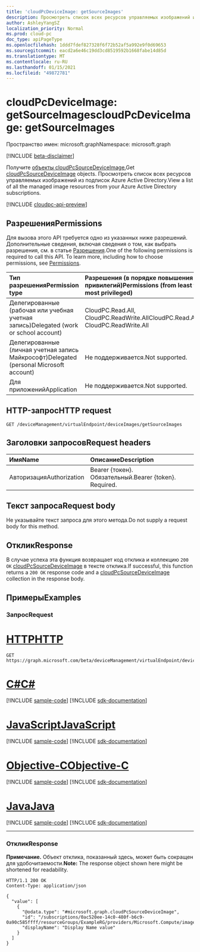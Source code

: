 ```yaml
---
title: 'cloudPcDeviceImage: getSourceImages'
description: Просмотреть список всех ресурсов управляемых изображений из подписок Azure. Эти исходные изображения можно загрузить и использовать на облачных ПК.
author: AshleyYangSZ
localization_priority: Normal
ms.prod: cloud-pc
doc_type: apiPageType
ms.openlocfilehash: 1ddd7fdef827328f6f72b52af5a992e9f0d69653
ms.sourcegitcommit: eacd2a6e46c19dd3cd8519592b1668fabe14d85d
ms.translationtype: MT
ms.contentlocale: ru-RU
ms.lasthandoff: 01/15/2021
ms.locfileid: "49872781"
---
```

# <a name="cloudpcdeviceimage-getsourceimages"></a><span data-ttu-id="fb80b-104">cloudPcDeviceImage: getSourceImages</span><span class="sxs-lookup"><span data-stu-id="fb80b-104">cloudPcDeviceImage: getSourceImages</span></span>

<span data-ttu-id="fb80b-105">Пространство имен: microsoft.graph</span><span class="sxs-lookup"><span data-stu-id="fb80b-105">Namespace: microsoft.graph</span></span>

[!INCLUDE [beta-disclaimer](../../includes/beta-disclaimer.md)]

<span data-ttu-id="fb80b-106">Получите [объекты cloudPcSourceDeviceImage.](../resources/cloudpcsourcedeviceimage.md)</span><span class="sxs-lookup"><span data-stu-id="fb80b-106">Get [cloudPcSourceDeviceImage](../resources/cloudpcsourcedeviceimage.md) objects.</span></span> <span data-ttu-id="fb80b-107">Просмотреть список всех ресурсов управляемых изображений из подписок Azure Active Directory.</span><span class="sxs-lookup"><span data-stu-id="fb80b-107">View a list of all the managed image resources from your Azure Active Directory subscriptions.</span></span>

[!INCLUDE [cloudpc-api-preview](../../includes/cloudpc-api-preview.md)]
## <a name="permissions"></a><span data-ttu-id="fb80b-108">Разрешения</span><span class="sxs-lookup"><span data-stu-id="fb80b-108">Permissions</span></span>

<span data-ttu-id="fb80b-p103">Для вызова этого API требуется одно из указанных ниже разрешений. Дополнительные сведения, включая сведения о том, как выбрать разрешения, см. в статье [Разрешения](/graph/permissions-reference).</span><span class="sxs-lookup"><span data-stu-id="fb80b-p103">One of the following permissions is required to call this API. To learn more, including how to choose permissions, see [Permissions](/graph/permissions-reference).</span></span>

|<span data-ttu-id="fb80b-111">Тип разрешения</span><span class="sxs-lookup"><span data-stu-id="fb80b-111">Permission type</span></span>|<span data-ttu-id="fb80b-112">Разрешения (в порядке повышения привилегий)</span><span class="sxs-lookup"><span data-stu-id="fb80b-112">Permissions (from least to most privileged)</span></span>|
|:---|:---|
|<span data-ttu-id="fb80b-113">Делегированные (рабочая или учебная учетная запись)</span><span class="sxs-lookup"><span data-stu-id="fb80b-113">Delegated (work or school account)</span></span>|<span data-ttu-id="fb80b-114">CloudPC.Read.All, CloudPC.ReadWrite.All</span><span class="sxs-lookup"><span data-stu-id="fb80b-114">CloudPC.Read.All, CloudPC.ReadWrite.All</span></span>|
|<span data-ttu-id="fb80b-115">Делегированные (личная учетная запись Майкрософт)</span><span class="sxs-lookup"><span data-stu-id="fb80b-115">Delegated (personal Microsoft account)</span></span>|<span data-ttu-id="fb80b-116">Не поддерживается.</span><span class="sxs-lookup"><span data-stu-id="fb80b-116">Not supported.</span></span>|
|<span data-ttu-id="fb80b-117">Для приложений</span><span class="sxs-lookup"><span data-stu-id="fb80b-117">Application</span></span>|<span data-ttu-id="fb80b-118">Не поддерживается.</span><span class="sxs-lookup"><span data-stu-id="fb80b-118">Not supported.</span></span>|

## <a name="http-request"></a><span data-ttu-id="fb80b-119">HTTP-запрос</span><span class="sxs-lookup"><span data-stu-id="fb80b-119">HTTP request</span></span>

<!-- {
  "blockType": "ignored"
}
-->

``` http
GET /deviceManagement/virtualEndpoint/deviceImages/getSourceImages
```

## <a name="request-headers"></a><span data-ttu-id="fb80b-120">Заголовки запросов</span><span class="sxs-lookup"><span data-stu-id="fb80b-120">Request headers</span></span>

|<span data-ttu-id="fb80b-121">Имя</span><span class="sxs-lookup"><span data-stu-id="fb80b-121">Name</span></span>|<span data-ttu-id="fb80b-122">Описание</span><span class="sxs-lookup"><span data-stu-id="fb80b-122">Description</span></span>|
|:---|:---|
|<span data-ttu-id="fb80b-123">Авторизация</span><span class="sxs-lookup"><span data-stu-id="fb80b-123">Authorization</span></span>|<span data-ttu-id="fb80b-p104">Bearer {токен}. Обязательный.</span><span class="sxs-lookup"><span data-stu-id="fb80b-p104">Bearer {token}. Required.</span></span>|

## <a name="request-body"></a><span data-ttu-id="fb80b-126">Текст запроса</span><span class="sxs-lookup"><span data-stu-id="fb80b-126">Request body</span></span>

<span data-ttu-id="fb80b-127">Не указывайте текст запроса для этого метода.</span><span class="sxs-lookup"><span data-stu-id="fb80b-127">Do not supply a request body for this method.</span></span>

## <a name="response"></a><span data-ttu-id="fb80b-128">Отклик</span><span class="sxs-lookup"><span data-stu-id="fb80b-128">Response</span></span>

<span data-ttu-id="fb80b-129">В случае успеха эта функция возвращает код отклика и коллекцию `200 OK` [cloudPcSourceDeviceImage](../resources/cloudpcsourcedeviceimage.md) в тексте отклика.</span><span class="sxs-lookup"><span data-stu-id="fb80b-129">If successful, this function returns a `200 OK` response code and a [cloudPcSourceDeviceImage](../resources/cloudpcsourcedeviceimage.md) collection in the response body.</span></span>

## <a name="examples"></a><span data-ttu-id="fb80b-130">Примеры</span><span class="sxs-lookup"><span data-stu-id="fb80b-130">Examples</span></span>

### <a name="request"></a><span data-ttu-id="fb80b-131">Запрос</span><span class="sxs-lookup"><span data-stu-id="fb80b-131">Request</span></span>


# <a name="http"></a>[<span data-ttu-id="fb80b-132">HTTP</span><span class="sxs-lookup"><span data-stu-id="fb80b-132">HTTP</span></span>](#tab/http)
<!-- {
  "blockType": "request",
  "name": "cloudpcdeviceimage_getsourceimages"
}
-->

``` http
GET https://graph.microsoft.com/beta/deviceManagement/virtualEndpoint/deviceImages/getSourceImages
```
# <a name="c"></a>[<span data-ttu-id="fb80b-133">C#</span><span class="sxs-lookup"><span data-stu-id="fb80b-133">C#</span></span>](#tab/csharp)
[!INCLUDE [sample-code](../includes/snippets/csharp/cloudpcdeviceimage-getsourceimages-csharp-snippets.md)]
[!INCLUDE [sdk-documentation](../includes/snippets/snippets-sdk-documentation-link.md)]

# <a name="javascript"></a>[<span data-ttu-id="fb80b-134">JavaScript</span><span class="sxs-lookup"><span data-stu-id="fb80b-134">JavaScript</span></span>](#tab/javascript)
[!INCLUDE [sample-code](../includes/snippets/javascript/cloudpcdeviceimage-getsourceimages-javascript-snippets.md)]
[!INCLUDE [sdk-documentation](../includes/snippets/snippets-sdk-documentation-link.md)]

# <a name="objective-c"></a>[<span data-ttu-id="fb80b-135">Objective-C</span><span class="sxs-lookup"><span data-stu-id="fb80b-135">Objective-C</span></span>](#tab/objc)
[!INCLUDE [sample-code](../includes/snippets/objc/cloudpcdeviceimage-getsourceimages-objc-snippets.md)]
[!INCLUDE [sdk-documentation](../includes/snippets/snippets-sdk-documentation-link.md)]

# <a name="java"></a>[<span data-ttu-id="fb80b-136">Java</span><span class="sxs-lookup"><span data-stu-id="fb80b-136">Java</span></span>](#tab/java)
[!INCLUDE [sample-code](../includes/snippets/java/cloudpcdeviceimage-getsourceimages-java-snippets.md)]
[!INCLUDE [sdk-documentation](../includes/snippets/snippets-sdk-documentation-link.md)]

---


### <a name="response"></a><span data-ttu-id="fb80b-137">Отклик</span><span class="sxs-lookup"><span data-stu-id="fb80b-137">Response</span></span>

<span data-ttu-id="fb80b-138">**Примечание.** Объект отклика, показанный здесь, может быть сокращен для удобочитаемости.</span><span class="sxs-lookup"><span data-stu-id="fb80b-138">**Note:** The response object shown here might be shortened for readability.</span></span>
<!-- {
  "blockType": "response",
  "truncated": true,
  "@odata.type": "Collection(microsoft.graph.cloudPcSourceDeviceImage)"
}
-->

``` http
HTTP/1.1 200 OK
Content-Type: application/json

{
  "value": [
    {
      "@odata.type": "#microsoft.graph.cloudPcSourceDeviceImage",
      "id": "/subscriptions/0ac520ee-14c0-480f-b6c9-0a90c585ffff/resourceGroups/ExampleRG/providers/Microsoft.Compute/images/ExampleImage",
      "displayName": "Display Name value"
    }
  ]
}
```
